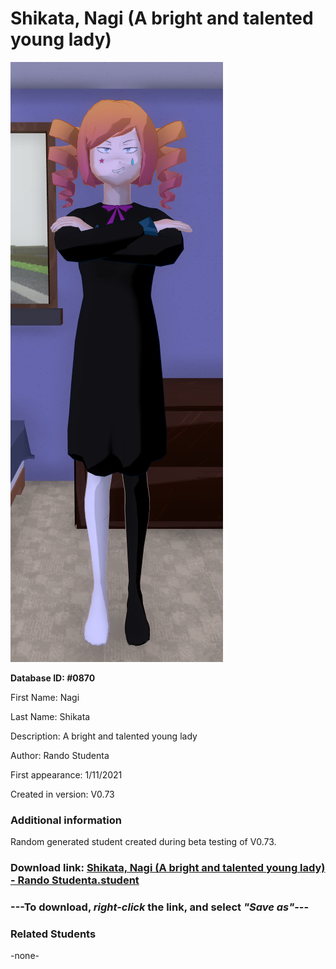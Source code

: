 # Shikata, Nagi (A bright and talented young lady)

<img src="../../Files/Images/Shikata, Nagi (A bright and talented young lady).png" title="Shikata, Nagi (A bright and talented young lady) - Rando Studenta">

**Database ID: #0870**

First Name: Nagi

Last Name: Shikata

Description: A bright and talented young lady

Author: Rando Studenta

First appearance: 1/11/2021

Created in version: V0.73

### Additional information

Random generated student created during beta testing of V0.73.

### Download link: <a href="https://raw.githubusercontent.com/Arbiter1223/Daigaku-Gurashi-Custom-Students/master/Files/Student%20Files/Shikata%2C%20Nagi%20(A%20bright%20and%20talented%20young%20lady)%20-%20Rando%20Studenta.student">Shikata, Nagi (A bright and talented young lady) - Rando Studenta.student</a>

### ---**To download, _right-click_ the link, and select _"Save as"_**---

### Related Students

-none-
